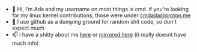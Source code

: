 - 👋 Hi, I’m Ada and my username on most things is cmd. if you're looking for my linux kernel contributions, those were under cmdada@proton.me
- 👀 I use github as a dumping ground for random shit code, so don't expect much
- 📫 i have a shitty about me [here](https://cmdada.pages.dev/) or [mirrored here](https://cmdada.github.io/) (it really doesnt have much info)
<!---
--->
